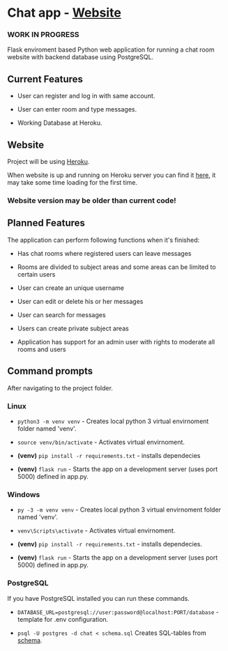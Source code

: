 # Chat app - [Website](https://chat404-web.herokuapp.com)

### WORK IN PROGRESS

Flask enviroment based Python web application for running a chat room website with backend database using PostgreSQL.

## Current Features

* User can register and log in with same account.

* User can enter room and type messages.

* Working Database at Heroku.

## Website

Project will be using [Heroku](https://dashboard.heroku.com/home).

When website is up and running on Heroku server you can find it [here](https://chat404-web.herokuapp.com/), it may take some time loading for the first time.

### **Website version may be older than current code!**

## Planned Features

The application can perform following functions when it's finished: 

* Has chat rooms where registered users can leave messages

* Rooms are divided to subject areas and some areas can be limited to certain users

* User can create an unique username

* User can edit or delete his or her messages

* User can search for messages

* Users can create private subject areas

* Application has support for an admin user with rights to moderate all rooms and users

## Command prompts

After navigating to the project folder.

### Linux

* `python3 -m venv venv` - Creates local python 3 virtual envirnoment folder named 'venv'.

* `source venv/bin/activate` - Activates virtual envirnoment.

* **(venv)** `pip install -r requirements.txt` - installs dependecies

* **(venv)** `flask run` - Starts the app on a development server (uses port 5000) defined in app.py.

### Windows

* `py -3 -m venv venv` - Creates local python 3 virtual envirnoment folder named 'venv'.

* `venv\Scripts\activate` - Activates virtual envirnoment.

* **(venv)** `pip install -r requirements.txt` - installs dependecies.

* **(venv)** `flask run` - Starts the app on a development server (uses port 5000) defined in app.py.


### PostgreSQL

If you have PostgreSQL installed you can run these commands.


* `DATABASE_URL=postgresql://user:password@localhost:PORT/database` - template for .env configuration.

* `psql -U postgres -d chat < schema.sql` Creates SQL-tables from [schema](https://github.com/Viltska/python-chat-app/blob/master/schema.sql).

